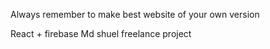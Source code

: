 Always remember to make best website of your own version

React + firebase
Md shuel freelance project